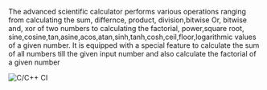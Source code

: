 The advanced scientific calculator performs various operations ranging from calculating the sum, differnce, product, division,bitwise Or, bitwise and, xor of two numbers to calculating the factorial, power,square root, sine,cosine,tan,asine,acos,atan,sinh,tanh,cosh,ceil,floor,logarithmic values of a given number.
It is equipped with a special feature to calculate the sum of all numbers till the given input number and also calculate the factorial of a given number

![C/C++ CI](https://github.com/99002643/SDLC/workflows/C/C++%20CI/badge.svg)

